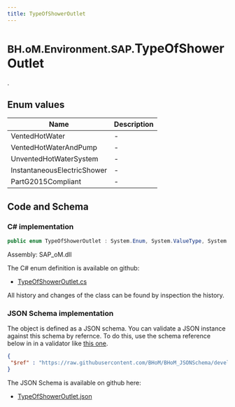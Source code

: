 ```yaml
---
title: TypeOfShowerOutlet
---
```


# <small>BH.oM.Environment.SAP.</small>**TypeOfShowerOutlet**

.

## Enum values

| Name            | Description                                                    |
|-----------------|----------------------------------------------------------------|
| VentedHotWater |  -  |
| VentedHotWaterAndPump |  -  |
| UnventedHotWaterSystem |  -  |
| InstantaneousElectricShower |  -  |
| PartG2015Compliant |  -  |


## Code and Schema

### C# implementation

``` C# title="C#"
public enum TypeOfShowerOutlet : System.Enum, System.ValueType, System.IComparable, System.ISpanFormattable, System.IFormattable, System.IConvertible
```

Assembly: SAP_oM.dll

The C# enum definition is available on github:

- [TypeOfShowerOutlet.cs](https://github.com/BHoM/SAP_Toolkit/blob/develop/SAP_oM/Enums\TypeOfShowerOutlet.cs)

All history and changes of the class can be found by inspection the history.
### JSON Schema implementation

The object is defined as a JSON schema. You can validate a JSON instance against this schema by refernce. To do this, use the schema reference below in in a validator like [this one](https://www.jsonschemavalidator.net/).

``` json title="JSON Schema"
{
 "$ref" : "https://raw.githubusercontent.com/BHoM/BHoM_JSONSchema/develop/SAP_oM/SAP/TypeOfShowerOutlet.json"
}
```

The JSON Schema is available on github here:

- [TypeOfShowerOutlet.json](https://github.com/BHoM/BHoM_JSONSchema/blob/develop/SAP_oM/SAP/TypeOfShowerOutlet.json)
